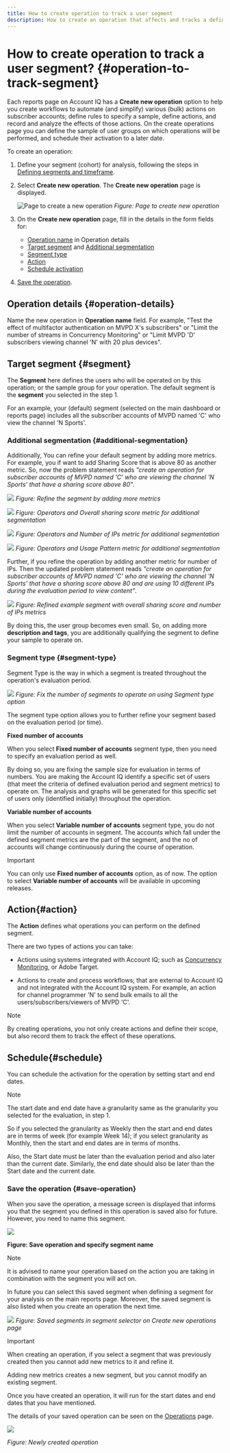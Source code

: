 ```yaml
---
title: How to create operation to track a user segment
description: How to create an operation that affects and tracks a defined segment of users.
---
```


# How to create operation to track a user segment? {#operation-to-track-segment}

Each reports page on Account IQ has a **Create new operation** option to help you create workflows to automate (and simplify) various (bulk) actions on subscriber accounts; define rules to specify a sample, define actions, and record and analyze the effects of those actions. On the create operations page you can define the sample of user groups on which operations will be performed, and schedule their activation to a later date.

To create an operation:

1. Define your segment (cohort) for analysis, following the steps in [Defining segments and timeframe](help/AccountIQ/howto-select-segment-timeframe.md).

    <!--1. Select the desired MVPD(s).
    2. Select the desired programmer Channel(s).
    3. Specify a time period from the **Granularity and Timeframe** option.-->

1. Select **Create new operation**. The **Create new operation** page is displayed.

    ![Page to create a new operation](assets/create-new-operations.png)
    *Figure: Page to create new operation*

1. On the **Create new operation** page, fill in the details in the form fields for:
  
   * [Operation name](#operation-details) in Operation details
   * [Target segment](#segment) and [Additional segmentation](#additional-segmentation)
   * [Segment type](#segment-type)
   * [Action](#action)
   * [Schedule activation](#schedule)

1. [Save the operation](#save-operation).

## Operation details {#operation-details}

Name the new operation in **Operation name** field. For example, "Test the effect of multifactor authentication on MVPD X's subscribers" or "Limit the number of streams in Concurrency Monitoring" or "Limit MVPD 'D' subscribers viewing channel 'N' with 20 plus devices".

## Target segment {#segment}

The **Segment** here defines the users who will be operated on by this operation; or the sample group for your operation. The default segment is the **segment** you selected in the step 1.

<!--* The first segment entry in the **Segment** section, by default, shows the **segment** you selected in the step 1. This segment defines the subscribers of the MVPDs and Channels that will be affected by the operation being created.

* The **segment evaluation period** is the time period of analysis you selected in step 1 from **Granularity and Timeframe** option.
![](assets/operations-segment-selection.png)
*Figure: Segment and timeframe selection on the main page*-->

For an example, your (default) segment (selected on the main dashboard or reports page) includes all the subscriber accounts of MVPD named 'C' who view the channel 'N Sports'.

### Additional segmentation {#additional-segmentation}

Additionally, You can refine your default segment by adding more metrics. For example, you if want to add Sharing Score that is above 80 as another metric. So, now the problem statement reads *"create an operation for subscriber accounts of MVPD named 'C' who are viewing the channel 'N Sports' that have a sharing score above 80"*.

![](assets/addn-segments.png)
*Figure: Refine the segment by adding more metrics*

![](assets/add-metric-condition.png)
*Figure: Operators and Overall sharing score metric for additional segmentation*

![](assets/add-metric-condition2.png)
*Figure: Operators and Number of IPs metric for additional segmentation*

![](assets/add-metric-condition3.png)
*Figure: Operators and Usage Pattern metric for additional segmentation*

Further, if you refine the operation by adding another metric for number of IPs. Then the updated problem statement reads *"create an operation for subscriber accounts of MVPD named 'C' who are viewing the channel 'N Sports' that have a sharing score above 80 and are using 10 different IPs during the evaluation period to view content"*.

![](assets/refine-segment-operations.png)
*Figure: Refined example segment with overall sharing score and number of IPs metrics*

By doing this, the user group becomes even small. So, on adding more **description and tags**, you are additionally qualifying the segment to define your sample to operate on.

### Segment type {#segment-type}

Segment Type is the way in which a segment is treated throughout the operation's evaluation period.

![](assets/segment-type.png)
*Figure: Fix the number of segments to operate on using Segment type option*

The segment type option allows you to further refine your segment based on the evaluation period (or time).

**Fixed number of accounts** 

When you select **Fixed number of accounts** segment type, then you need to specify an evaluation period as well.

By doing so, you are fixing the sample size for evaluation in terms of numbers. You are making the Account IQ identify a specific set of users (that meet the criteria of defined evaluation period and segment metrics) to operate on. The analysis and graphs will be generated for this specific set of users only (identified initially) throughout the operation.

**Variable number of accounts**

When you select **Variable number of accounts** segment type, you do not limit the number of accounts in segment. The accounts which fall under the defined segment metrics are the part of the segment, and the no of accounts will change continuously during the course of operation.

>[!IMPORTANT]
>
>You can only use **Fixed number of accounts** option, as of now. The option to select **Variable number of accounts** will be available in upcoming releases.

<!--

you tell the Account IQ in the beginning of the operation which number of accounts to operate on.

The account IQ system only has a segment definition, and during the operation it looks into all the accounts that fit that segments.

the number of accounts in segment is not limited, the accounts that fall under defined segment metrics will be part of the segment, and the no of accounts will change continuously, as there are no specific limitations - like an evaluation period in the past.When the segment is defined (which in this example is, subscriber accounts of MVPD 'C' who are viewing the channel 'N Sports' that have a sharing score above 80 and are using 10 different IPs) and we also identified a time period to evaluate a segment. This identifies X number of accounts as sample (for example 5000). How many devices they are using?
It identifies x-number of accounts (5000)...a very specific set of users that meet this criteria.
for every period that we schedule (within that operation) during that operation) we will look at those 5K users that are originally identified and we will present graph about them. How are the sharing scores coming up?u We identified a period. Are their sharing scores going up? Are there fewer of them who are meeting this definition?
Fixed versus variable is the way the treated in fixed or variable way.

1. we identified a fixed set of accounts.
2. we evaluate those specific accounts on criteria throughout the operation.

General idea independent of graph is that we will evaluate a set of accounts identified initially, for no of periods during operation and generate graphs against that.
Those are the 5000 users for which I will create graphs for for every period of the operation.

**Variable number of accounts**
We do not identify any initial set of accounts, we just have a segment definition.
Each period during the operation, we go and look into all the accounts that fit that segments.
If it is not a fixed segment, I won't initially evaluate it. I won't have an initial set of 5000. Instead at every period during the evaluation I will evaluate the segment then, and then I will produce graph about the next 3000 users.
the......will vary from period to period.

if not fixed segment, then I won't initially evaluate or have initial set of 5000, instead at every period during an operation and the.-->

## Action{#action}

The **Action** defines what operations you can perform on the defined segment.

There are two types of actions you can take:

* Actions using systems integrated with Account IQ; such as [Concurrency Monitoring](https://tve.helpdocsonline.com/concurrency-monitoring-introduction), or Adobe Target.

* Actions to create and process workflows; that are external to Account IQ and not integrated with the Account IQ system. For example, an action for channel programmer 'N' to send bulk emails to all the users/subscribers/viewers of MVPD 'C'.

>[!NOTE]
>
>By creating operations, you not only create actions and define their scope, but also record them to track the effect of these operations.

## Schedule{#schedule}

You can schedule the activation for the operation by setting start and end dates.

>[!NOTE]
>
>The start date and end date have a granularity same as the granularity you selected for the evaluation, in step 1.
>
>So if you selected the granularity as Weekly then the start and end dates are in terms of week (for example Week 14); if you select granularity as Monthly, then the start and end dates are in terms of months.

Also, the Start date must be later than the evaluation period and also later than the current date. Similarly, the end date should also be later than the Start date and the current date.

### Save the operation {#save-operation}

When you save the operation, a message screen is displayed that informs you that the segment you defined in this operation is saved also for future. However, you need to name this segment.

![](assets/save-operation.png)

**Figure: Save operation and specify segment name**

>[!NOTE]
>
>It is advised to name your operation based on the action you are taking in combination with the segment you will act on.

In future you can select this saved segment when defining a segment for your analysis on the main reports page. Moreover, the saved segment is also listed when you create an operation the next time.

![](assets/saved-segment-operations-page.png)
*Figure: Saved segments in segment selector on Create new operations page*

>[!IMPORTANT]
>
>When creating an operation, if you select a segment that was previously created then you cannot add new metrics to it and refine it.
>
>Adding new metrics creates a new segment, but you cannot modify an existing segment.

Once you have created an operation, it will run for the start dates and end dates that you have mentioned.

The details of your saved operation can be seen on the [Operations](/help/AccountIQ/operations.md) page.

![](assets/new-operation-created.png)
<!--![](assets/saved-operation-on-pg.png)-->
*Figure: Newly created operation*